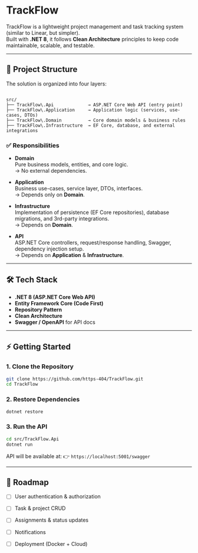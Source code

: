 
#  TrackFlow

TrackFlow is a lightweight project management and task tracking system (similar to Linear, but simpler).  
Built with **.NET 8**, it follows **Clean Architecture** principles to keep code maintainable, scalable, and testable.

---

## 📂 Project Structure

The solution is organized into four layers:

```

src/
├── TrackFlow\.Api             → ASP.NET Core Web API (entry point)
├── TrackFlow\.Application     → Application logic (services, use-cases, DTOs)
├── TrackFlow\.Domain          → Core domain models & business rules
├── TrackFlow\.Infrastructure  → EF Core, database, and external integrations

````

### ✅ Responsibilities
- **Domain**  
  Pure business models, entities, and core logic.  
  → No external dependencies.

- **Application**  
  Business use-cases, service layer, DTOs, interfaces.  
  → Depends only on **Domain**.

- **Infrastructure**  
  Implementation of persistence (EF Core repositories), database migrations, and 3rd-party integrations.  
  → Depends on **Domain**.

- **API**  
  ASP.NET Core controllers, request/response handling, Swagger, dependency injection setup.  
  → Depends on **Application** & **Infrastructure**.

---

## 🛠️ Tech Stack

- **.NET 8 (ASP.NET Core Web API)**
- **Entity Framework Core (Code First)**
- **Repository Pattern**
- **Clean Architecture**
- **Swagger / OpenAPI** for API docs

---

## ⚡ Getting Started

### 1. Clone the Repository
```bash
git clone https://github.com/https-404/TrackFlow.git
cd TrackFlow
````

### 2. Restore Dependencies

```bash
dotnet restore
```

### 3. Run the API

```bash
cd src/TrackFlow.Api
dotnet run
```

API will be available at:
👉 `https://localhost:5001/swagger`

---

## 📖 Roadmap

* [ ] User authentication & authorization
* [ ] Task & project CRUD
* [ ] Assignments & status updates
* [ ] Notifications
* [ ] Deployment (Docker + Cloud)


